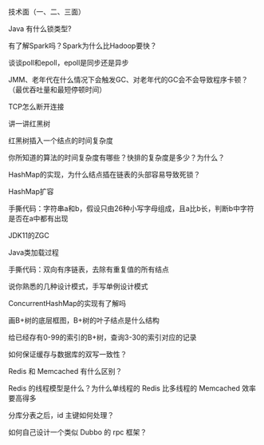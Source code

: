 技术面（一、二、三面）

Java 有什么锁类型?

有了解Spark吗？Spark为什么比Hadoop要快？

谈谈poll和epoll，epoll是同步还是异步

JMM、老年代在什么情况下会触发GC、对老年代的GC会不会导致程序卡顿？（最优吞吐量和最短停顿时间）

TCP怎么断开连接

讲一讲红黑树

红黑树插入一个结点的时间复杂度

你所知道的算法的时间复杂度有哪些？快排的复杂度是多少？为什么？

HashMap的实现，为什么结点插在链表的头部容易导致死锁？

HashMap扩容

手撕代码：字符串a和b，假设只由26种小写字母组成，且a比b长，判断b中字符是否在a中都有出现

JDK11的ZGC

Java类加载过程

手撕代码：双向有序链表，去除有重复值的所有结点

说你熟悉的几种设计模式，手写单例设计模式

ConcurrentHashMap的实现有了解吗

画B+树的底层框图，B+树的叶子结点是什么结构

给已经存有0-99的索引的B+树，查询3-30的索引对应的记录

如何保证缓存与数据库的双写一致性？

Redis 和 Memcached 有什么区别？

Redis 的线程模型是什么？为什么单线程的 Redis 比多线程的 Memcached 效率要高得多

分库分表之后，id 主键如何处理？

如何自己设计一个类似 Dubbo 的 rpc 框架？
